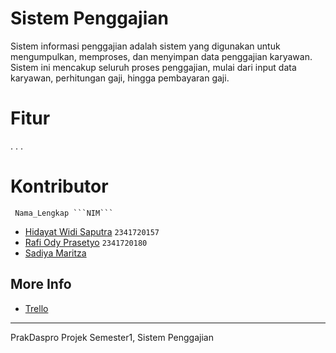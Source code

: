 # Sistem Penggajian

Sistem informasi penggajian adalah sistem yang digunakan untuk mengumpulkan, memproses, dan menyimpan data penggajian karyawan. Sistem ini mencakup seluruh proses penggajian, mulai dari input data karyawan, perhitungan gaji, hingga pembayaran gaji.

# Fitur

. . .

# Kontributor

````
 Nama_Lengkap ```NIM```
````

- [Hidayat Widi Saputra](https://github.com/Raruu) `2341720157`
- [Rafi Ody Prasetyo](https://github.com/rafiody16) `2341720180`
- [Sadiya Maritza](https://github.com/Sadiya8924)

## More Info

- [Trello](https://trello.com/b/MzOBfiwW/projek-prodas)

---

PrakDaspro Projek Semester1, Sistem Penggajian
